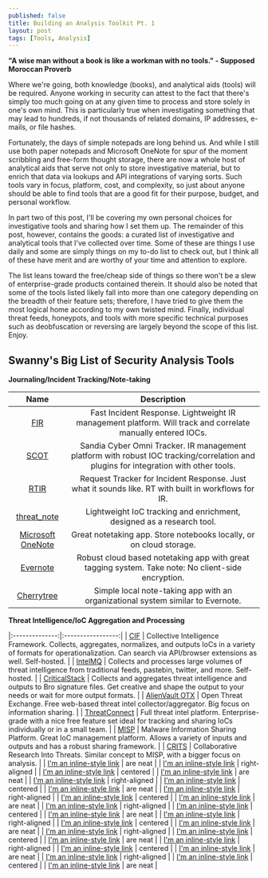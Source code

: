 ```yaml
---
published: false
title: Building an Analysis Toolkit Pt. 1
layout: post
tags: [Tools, Analysis]
---
```

**"A wise man without a book is like a workman with no tools." - Supposed Moroccan Proverb**

Where we're going, both knowledge (books), and analytical aids (tools) will be required.  Anyone working in security can attest to the fact that there's simply too much going on at any given time to process and store solely in one's own mind.  This is particularly true when investigating something that may lead to hundreds, if not thousands of related domains, IP addresses, e-mails, or file hashes.

Fortunately, the days of simple notepads are long behind us.  And while I still use both paper notepads and Microsoft OneNote for spur of the moment scribbling and free-form thought storage, there are now a whole host of analytical aids that serve not only to store investigative material, but to enrich that data via lookups and API integrations of varying sorts.  Such tools vary in focus, platform, cost, and complexity, so just about anyone should be able to find tools that are a good fit for their purpose, budget, and personal workflow.  

In part two of this post, I'll be covering my own personal choices for investigative tools and sharing how I set them up.  The remainder of this post, however, contains the goods: a curated list of investigative and analytical tools that I've collected over time.  Some of these are things I use daily and some are simply things on my to-do list to check out, but I think all of these have merit and are worthy of your time and attention to explore.  

The list leans toward the free/cheap side of things so there won't be a slew of enterprise-grade products contained therein.  It should also be noted that some of the tools listed likely fall into more than one category depending on the breadth of their feature sets; therefore, I have tried to give them the most logical home according to my own twisted mind.  Finally, individual threat feeds, honeypots, and tools with more specific technical purposes such as deobfuscation or reversing are largely beyond the scope of this list.  Enjoy.

## Swanny's Big List of Security Analysis Tools

**Journaling/Incident Tracking/Note-taking**

| Name | Description |
|:--------------:|:-----------------:|
| [FIR](https://github.com/certsocietegenerale/FIR) | Fast Incident Response.  Lightweight IR management platform.  Will track and correlate manually entered IOCs. |
| [SCOT](https://github.com/sandialabs/scot) | Sandia Cyber Omni Tracker.  IR management platform with robust IOC tracking/correlation and plugins for integration with other tools. |
| [RTIR](https://github.com/bestpractical/rtir) | Request Tracker for Incident Response.  Just what it sounds like.  RT with built in workflows for IR. |
| [threat_note](https://github.com/defpoint/threat_note) | Lightweight IoC tracking and enrichment, designed as a research tool. |
| [Microsoft OneNote](https://www.onenote.com/) | Great notetaking app.  Store notebooks locally, or on cloud storage. |
| [Evernote](https://evernote.com/) | Robust cloud based notetaking app with great tagging system.  Take note: No client-side encryption. |
| [Cherrytree](http://www.giuspen.com/cherrytree/) | Simple local note-taking app with an organizational system similar to Evernote. |


**Threat Intelligence/IoC Aggregation and Processing**


|:--------------:|:-----------------:|
| [CIF](http://csirtgadgets.org/collective-intelligence-framework) | Collective Intelligence Framework.  Collects, aggregates, normalizes, and outputs IoCs in a variety of formats for operationalization.  Can search via API/browser extensions as well.  Self-hosted.  |
| [IntelMQ](https://github.com/certtools/intelmq) | Collects and processes large volumes of threat intelligence from traditional feeds, pastebin, twitter, and more.  Self-hosted. |
| [CriticalStack](https://intel.criticalstack.com/) | Collects and aggregates threat intelligence and outputs to Bro signature files.  Get creative and shape the output to your needs or wait for more output formats. |
| [AlienVault OTX](https://www.alienvault.com/open-threat-exchange) | Open Threat Exchange.  Free web-based threat intel collector/aggregator.  Big focus on information sharing. |
| [ThreatConnect](http://www.threatconnect.com/) | Full threat intel platform.  Enterprise-grade with a nice free feature set ideal for tracking and sharing IoCs individually or in a small team. |
| [MISP](https://github.com/MISP/MISP) | Malware Information Sharing Platform.  Great IoC management platform.  Allows a variety of inputs and outputs and has a robust sharing framework. |
| [CRITS](https://crits.github.io/) | Collaborative Research Into Threats.  Similar concept to MISP, with a bigger focus on analysis. |
| [I'm an inline-style link](https://www.google.com) | are neat |
| [I'm an inline-style link](https://www.google.com) | right-aligned |
| [I'm an inline-style link](https://www.google.com) | centered |
| [I'm an inline-style link](https://www.google.com) | are neat |
| [I'm an inline-style link](https://www.google.com) | right-aligned |
| [I'm an inline-style link](https://www.google.com) | centered |
| [I'm an inline-style link](https://www.google.com) | are neat |
| [I'm an inline-style link](https://www.google.com) | right-aligned |
| [I'm an inline-style link](https://www.google.com) | centered |
| [I'm an inline-style link](https://www.google.com) | are neat |
| [I'm an inline-style link](https://www.google.com) | right-aligned |
| [I'm an inline-style link](https://www.google.com) | centered |
| [I'm an inline-style link](https://www.google.com) | are neat |
| [I'm an inline-style link](https://www.google.com) | right-aligned |
| [I'm an inline-style link](https://www.google.com) | centered |
| [I'm an inline-style link](https://www.google.com) | are neat |
| [I'm an inline-style link](https://www.google.com) | right-aligned |
| [I'm an inline-style link](https://www.google.com) | centered |
| [I'm an inline-style link](https://www.google.com) | are neat |
| [I'm an inline-style link](https://www.google.com) | right-aligned |
| [I'm an inline-style link](https://www.google.com) | centered |
| [I'm an inline-style link](https://www.google.com) | are neat |
| [I'm an inline-style link](https://www.google.com) | right-aligned |
| [I'm an inline-style link](https://www.google.com) | centered |
| [I'm an inline-style link](https://www.google.com) | are neat |